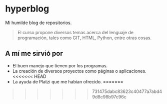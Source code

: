 # hyperblog
Mi humilde blog de repositorios.

> El curso propone diversos temas acerca del lenguaje de programación, tales como GIT, HTML, Python, entre otras cosas.

## A mí me sirvió por
* El buen manejo que tienen por los programas.
* La creación de diversos proyectos como páginas o aplicaciones.
<<<<<<< HEAD
* La ayuda de Platzi que me habían ofrecido.
=======
>>>>>>> 731475dabc83623c40477a7abd49d8c98b97c96c
